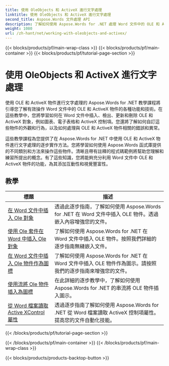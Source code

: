 ```yaml
---
title: 使用 OleObjects 和 ActiveX 進行文字處理
linktitle: 使用 OleObjects 和 ActiveX 進行文字處理
second_title: Aspose.Words 文件處理 API
description: 了解如何使用 Aspose.Words for .NET 處理 Word 文件中的 OLE 和 ActiveX 物件。帶有程式碼範例的詳細教學。
weight: 1080
url: /zh-hant/net/working-with-oleobjects-and-activex/
---
```


{{< blocks/products/pf/main-wrap-class >}}
{{< blocks/products/pf/main-container >}}
{{< blocks/products/pf/tutorial-page-section >}}

# 使用 OleObjects 和 ActiveX 進行文字處理


使用 OLE 和 ActiveX 物件進行文字處理的 Aspose.Words for .NET 教學課程將引導您了解有效操作 Word 文件中的 OLE 和 ActiveX 物件的各種功能和技術。在這些教學中，您將學習如何在 Word 文件中插入、檢出、更新和刪除 OLE 和 ActiveX 對象，例如圖表、電子表格和 ActiveX 控制項。您還將了解如何自訂這些物件的外觀和行為，以及如何處理與 OLE 和 ActiveX 物件相關的錯誤和異常。

這些教學課程為您提供了在 Aspose.Words for .NET 中使用 OLE 和 ActiveX 物件進行文字處理的逐步實作方法。您將學習如何使用 Aspose.Words 函式庫提供的不同類別和方法來操作這些物件。清晰且帶有註釋的程式碼範例將幫助您理解和練習所提出的概念。有了這些知識，您將能夠充分利用 Word 文件中 OLE 和 ActiveX 物件的功能，為其添加互動性和視覺豐富性。

 ## 教學
| 標題 | 描述 |
| --- | --- |
| [在 Word 文件中插入 Ole 對象](./insert-ole-object/) | 透過此逐步指南，了解如何使用 Aspose.Words for .NET 在 Word 文件中插入 OLE 物件。透過嵌入內容增強您的文件。 |
| [使用 Ole 套件在 Word 中插入 Ole 對象](./insert-ole-object-with-ole-package/) | 了解如何使用 Aspose.Words for .NET 在 Word 文件中插入 OLE 物件。按照我們詳細的逐步指南無縫嵌入文件。 |
| [在 Word 文件中插入 Ole 物件作為圖標](./insert-ole-object-as-icon/) | 了解如何使用 Aspose.Words for .NET 在 Word 文件中插入 OLE 物件作為圖示。請按照我們的逐步指南來增強您的文件。 |
| [使用流將 Ole 物件插入為圖標](./insert-ole-object-as-icon-using-stream/) | 在此詳細的逐步教學中，了解如何使用 Aspose.Words for .NET 的串流將 OLE 物件插入圖示。 |
| [從 Word 檔案讀取 Active XControl 屬性](./read-active-xcontrol-properties/) | 透過逐步指南了解如何使用 Aspose.Words for .NET 從 Word 檔案讀取 ActiveX 控制項屬性。提高您的文件自動化技能。 |
{{< /blocks/products/pf/tutorial-page-section >}}

{{< /blocks/products/pf/main-container >}}
{{< /blocks/products/pf/main-wrap-class >}}

{{< blocks/products/products-backtop-button >}}
